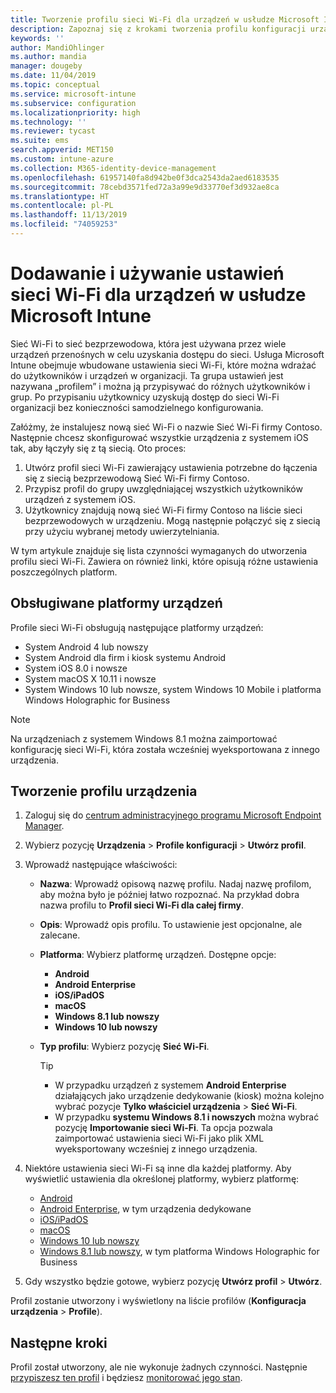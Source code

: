 ```yaml
---
title: Tworzenie profilu sieci Wi-Fi dla urządzeń w usłudze Microsoft Intune — Azure | Microsoft Docs
description: Zapoznaj się z krokami tworzenia profilu konfiguracji urządzeń sieci Wi-Fi w usłudze Microsoft Intune. Twórz profile dla systemu Android, systemu Android dla firm, kiosku systemu Android, systemów iOS, macOS i Windows 10 i nowszych oraz platformy Windows Holographic for Business. Te profile umożliwiają tworzenie połączenia sieci Wi-Fi na potrzeby korzystania z certyfikatów, wybierania typu protokołu EAP i metody uwierzytelniania, włączania serwer proxy i wykonywania innych czynności.
keywords: ''
author: MandiOhlinger
ms.author: mandia
manager: dougeby
ms.date: 11/04/2019
ms.topic: conceptual
ms.service: microsoft-intune
ms.subservice: configuration
ms.localizationpriority: high
ms.technology: ''
ms.reviewer: tycast
ms.suite: ems
search.appverid: MET150
ms.custom: intune-azure
ms.collection: M365-identity-device-management
ms.openlocfilehash: 61957140fa8d942be0f3dca2543da2aed6183535
ms.sourcegitcommit: 78cebd3571fed72a3a99e9d33770ef3d932ae8ca
ms.translationtype: HT
ms.contentlocale: pl-PL
ms.lasthandoff: 11/13/2019
ms.locfileid: "74059253"
---
```

# <a name="add-and-use-wi-fi-settings-on-your-devices-in-microsoft-intune"></a>Dodawanie i używanie ustawień sieci Wi-Fi dla urządzeń w usłudze Microsoft Intune

Sieć Wi-Fi to sieć bezprzewodowa, która jest używana przez wiele urządzeń przenośnych w celu uzyskania dostępu do sieci. Usługa Microsoft Intune obejmuje wbudowane ustawienia sieci Wi-Fi, które można wdrażać do użytkowników i urządzeń w organizacji. Ta grupa ustawień jest nazywana „profilem” i można ją przypisywać do różnych użytkowników i grup. Po przypisaniu użytkownicy uzyskują dostęp do sieci Wi-Fi organizacji bez konieczności samodzielnego konfigurowania.

Załóżmy, że instalujesz nową sieć Wi-Fi o nazwie Sieć Wi-Fi firmy Contoso. Następnie chcesz skonfigurować wszystkie urządzenia z systemem iOS tak, aby łączyły się z tą siecią. Oto proces:

1. Utwórz profil sieci Wi-Fi zawierający ustawienia potrzebne do łączenia się z siecią bezprzewodową Sieć Wi-Fi firmy Contoso.
2. Przypisz profil do grupy uwzględniającej wszystkich użytkowników urządzeń z systemem iOS.
3. Użytkownicy znajdują nową sieć Wi-Fi firmy Contoso na liście sieci bezprzewodowych w urządzeniu. Mogą następnie połączyć się z siecią przy użyciu wybranej metody uwierzytelniania.

W tym artykule znajduje się lista czynności wymaganych do utworzenia profilu sieci Wi-Fi. Zawiera on również linki, które opisują różne ustawienia poszczególnych platform.

## <a name="supported-device-platforms"></a>Obsługiwane platformy urządzeń

Profile sieci Wi-Fi obsługują następujące platformy urządzeń:

- System Android 4 lub nowszy
- System Android dla firm i kiosk systemu Android
- System iOS 8.0 i nowsze
- System macOS X 10.11 i nowsze
- System Windows 10 lub nowsze, system Windows 10 Mobile i platforma Windows Holographic for Business

> [!NOTE]
> Na urządzeniach z systemem Windows 8.1 można zaimportować konfigurację sieci Wi-Fi, która została wcześniej wyeksportowana z innego urządzenia.

## <a name="create-a-device-profile"></a>Tworzenie profilu urządzenia

1. Zaloguj się do [centrum administracyjnego programu Microsoft Endpoint Manager](https://go.microsoft.com/fwlink/?linkid=2109431).
2. Wybierz pozycję **Urządzenia** > **Profile konfiguracji** > **Utwórz profil**.
3. Wprowadź następujące właściwości:

    - **Nazwa**: Wprowadź opisową nazwę profilu. Nadaj nazwę profilom, aby można było je później łatwo rozpoznać. Na przykład dobra nazwa profilu to **Profil sieci Wi-Fi dla całej firmy**.
    - **Opis**: Wprowadź opis profilu. To ustawienie jest opcjonalne, ale zalecane.
    - **Platforma**: Wybierz platformę urządzeń. Dostępne opcje:

      - **Android**
      - **Android Enterprise**
      - **iOS/iPadOS**
      - **macOS**
      - **Windows 8.1 lub nowszy**
      - **Windows 10 lub nowszy**

    - **Typ profilu**: Wybierz pozycję **Sieć Wi-Fi**.

      > [!TIP]
      >
      > - W przypadku urządzeń z systemem **Android Enterprise** działających jako urządzenie dedykowanie (kiosk) można kolejno wybrać pozycje **Tylko właściciel urządzenia** > **Sieć Wi-Fi**.
      > - W przypadku **systemu Windows 8.1 i nowszych** można wybrać pozycję **Importowanie sieci Wi-Fi**. Ta opcja pozwala zaimportować ustawienia sieci Wi-Fi jako plik XML wyeksportowany wcześniej z innego urządzenia.

4. Niektóre ustawienia sieci Wi-Fi są inne dla każdej platformy. Aby wyświetlić ustawienia dla określonej platformy, wybierz platformę:

    - [Android](wi-fi-settings-android.md)
    - [Android Enterprise](wi-fi-settings-android-enterprise.md), w tym urządzenia dedykowane
    - [iOS/iPadOS](wi-fi-settings-ios.md)
    - [macOS](wi-fi-settings-macos.md)
    - [Windows 10 lub nowszy](wi-fi-settings-windows.md)
    - [Windows 8.1 lub nowszy](wi-fi-settings-import-windows-8-1.md), w tym platforma Windows Holographic for Business

5. Gdy wszystko będzie gotowe, wybierz pozycję **Utwórz profil** > **Utwórz**.

Profil zostanie utworzony i wyświetlony na liście profilów (**Konfiguracja urządzenia** > **Profile**).

## <a name="next-steps"></a>Następne kroki

Profil został utworzony, ale nie wykonuje żadnych czynności. Następnie [przypiszesz ten profil](device-profile-assign.md) i będziesz [monitorować jego stan](device-profile-monitor.md).
